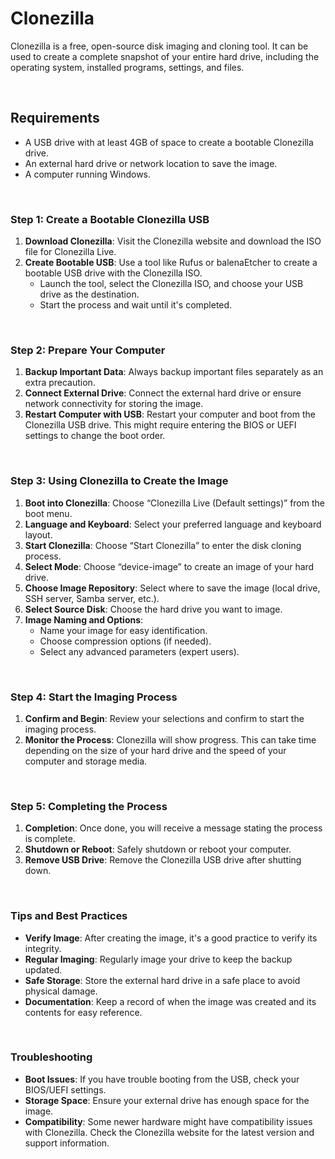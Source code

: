 # Clonezilla

Clonezilla is a free, open-source disk imaging and cloning tool. It can be used to create a complete snapshot of your entire hard drive, including the operating system, installed programs, settings, and files.

<br>

## Requirements

- A USB drive with at least 4GB of space to create a bootable Clonezilla drive.
- An external hard drive or network location to save the image.
- A computer running Windows.

<br>

### Step 1: Create a Bootable Clonezilla USB

1. **Download Clonezilla**: Visit the Clonezilla website and download the ISO file for Clonezilla Live.
2. **Create Bootable USB**: Use a tool like Rufus or balenaEtcher to create a bootable USB drive with the Clonezilla ISO.
   - Launch the tool, select the Clonezilla ISO, and choose your USB drive as the destination.
   - Start the process and wait until it's completed.

<br>

### Step 2: Prepare Your Computer

1. **Backup Important Data**: Always backup important files separately as an extra precaution.
2. **Connect External Drive**: Connect the external hard drive or ensure network connectivity for storing the image.
3. **Restart Computer with USB**: Restart your computer and boot from the Clonezilla USB drive. This might require entering the BIOS or UEFI settings to change the boot order.

<br>

### Step 3: Using Clonezilla to Create the Image

1. **Boot into Clonezilla**: Choose “Clonezilla Live (Default settings)” from the boot menu.
2. **Language and Keyboard**: Select your preferred language and keyboard layout.
3. **Start Clonezilla**: Choose “Start Clonezilla” to enter the disk cloning process.
4. **Select Mode**: Choose “device-image” to create an image of your hard drive.
5. **Choose Image Repository**: Select where to save the image (local drive, SSH server, Samba server, etc.).
6. **Select Source Disk**: Choose the hard drive you want to image.
7. **Image Naming and Options**:
   - Name your image for easy identification.
   - Choose compression options (if needed).
   - Select any advanced parameters (expert users).

<br>

### Step 4: Start the Imaging Process

1. **Confirm and Begin**: Review your selections and confirm to start the imaging process.
2. **Monitor the Process**: Clonezilla will show progress. This can take time depending on the size of your hard drive and the speed of your computer and storage media.

<br>

### Step 5: Completing the Process

1. **Completion**: Once done, you will receive a message stating the process is complete.
2. **Shutdown or Reboot**: Safely shutdown or reboot your computer.
3. **Remove USB Drive**: Remove the Clonezilla USB drive after shutting down.

<br>

### Tips and Best Practices

- **Verify Image**: After creating the image, it's a good practice to verify its integrity.
- **Regular Imaging**: Regularly image your drive to keep the backup updated.
- **Safe Storage**: Store the external hard drive in a safe place to avoid physical damage.
- **Documentation**: Keep a record of when the image was created and its contents for easy reference.

<br>

### Troubleshooting

- **Boot Issues**: If you have trouble booting from the USB, check your BIOS/UEFI settings.
- **Storage Space**: Ensure your external drive has enough space for the image.
- **Compatibility**: Some newer hardware might have compatibility issues with Clonezilla. Check the Clonezilla website for the latest version and support information.
